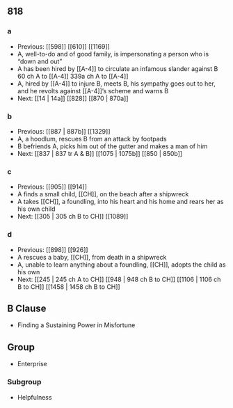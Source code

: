 ## 818
### a
- Previous: [[598]] [[610]] [[1169]] 
- A, well-to-do and of good family, is impersonating a person who is “down and out”
- A has been hired by [[A-4]] to circulate an infamous slander against B 60 ch A to [[A-4]] 339a ch A to [[A-4]]
- A, hired by [[A-4]] to injure B, meets B, his sympathy goes out to her, and he revolts against [[A-4]]’s scheme and warns B
- Next: [[14 | 14a]] [[828]] [[870 | 870a]] 

### b
- Previous: [[887 | 887b]] [[1329]] 
- A, a hoodlum, rescues B from an attack by footpads
- B befriends A, picks him out of the gutter and makes a man of him
- Next: [[837 | 837 tr A &amp; B]] [[1075 | 1075b]] [[850 | 850b]] 

### c
- Previous: [[905]] [[914]] 
- A finds a small child, [[CH]], on the beach after a shipwreck
- A takes [[CH]], a foundling, into his heart and his home and rears her as his own child
- Next: [[305 | 305 ch B to CH]] [[1089]] 

### d
- Previous: [[898]] [[926]] 
- A rescues a baby, [[CH]], from death in a shipwreck
- A, unable to learn anything about a foundling, [[CH]], adopts the child as his own
- Next: [[245 | 245 ch A to CH]] [[948 | 948 ch B to CH]] [[1106 | 1106 ch B to CH]] [[1458 | 1458 ch B to CH]] 

## B Clause
- Finding a Sustaining Power in Misfortune

## Group
- Enterprise

### Subgroup
- Helpfulness

